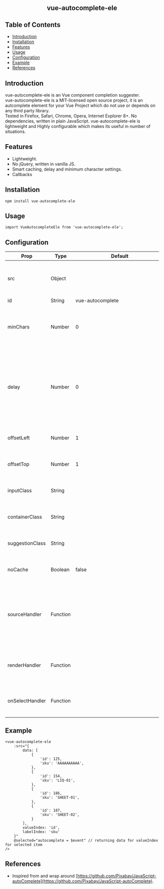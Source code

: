 <h2 align="center">vue-autocomplete-ele</h2>

## Table of Contents
- [Introduction](#introduction)
- [Installation](#install)
- [Features](#features)
- [Usage](#usage)
- [Configuration](#configuration)
- [Example](#example)
- [References](#references)

## Introduction <a name = "introduction"></a>
vue-autocomplete-ele is an Vue component completion suggester.\
vue-autocomplete-ele is a MIT-licensed open source project, it is an autcomplete element for your Vue Project which do not use or depends on any third party library.\
Tested in Firefox, Safari, Chrome, Opera, Internet Explorer 8+. No dependencies, written in plain JavaScript.
vue-autocomplete-ele is lightweight and Highly configurable which makes its useful in number of situations.

## Features <a name = "features"></a>
* Lightweight.
* No jQuery, written in vanilla JS.
* Smart caching, delay and minimum character settings.
* Callbacks

## Installation <a name = "install"></a>
```
npm install vue-autocomplete-ele
```

## Usage <a name = "usage"></a>
```
import VueAutocompleteEle from 'vue-autocomplete-ele';
```

## Configuration <a name = "configuration"></a>

| Prop                | Type          | <div style="width:290px">Default </div>                   | Description                   |
|---------------------|---------------|---------------------------|-------------------------------|
| src                 | Object        |                           | ```{ data: Array, valueIndex: String <from data>, labelIndex: String <from data>}```|
| id                  | String        | vue-autocomplete          |
| minChars            | Number        | 0                         | Minimum number of characters (>=1) a user must type before a search is performed.|
| delay               | Number        | 0                         | The delay in milliseconds between when a keystroke occurs and when a search is performed. A zero-delay is more responsive, but can produce a lot of load.|
| offsetLeft          | Number        | 1                         | Optional left offset of the suggestions container.|
| offsetTop           | Number        | 1                         | Optional top offset of the suggestions container. |
| inputClass          | String        |                           | Custom class/es that get/s added to the input element.|
| containerClass      | String        |                           | Custom class/es that get/s added to the dropdown menu container.|
| suggestionClass     | String        |                           | Custom class/es that get/s added to the dropdown menu.|
| noCache             | Boolean       |   false                   | Determines if performed searches should be cached.|
| sourceHandler       | Function      |                           | The sourceHandler function iterates through an array of (local) choices and we return a new array containing all (lowercased) matches.|
| renderHandler       | Function      |                           | The renderHandler function allows to customize the dropdown menu item|
| onSelectHandler     | Function      |                           | The onSelectHandler function allows to do something on select event|


## Example <a name = "example"></a>
```
<vue-autocomplete-ele
    :src="{
        data: [
            {
                'id': 125,
                'sku': 'AAAAAAAAAA',
            },
            {
                'id': 154,
                'sku': 'LIQ-01',
            },
            {
                'id': 186,
                'sku': 'SHEET-01',
            },
            {
                'id': 187,
                'sku': 'SHEET-02',
            }
        ],
        valueIndex: 'id',
        labelIndex: 'sku'
    }"
    @selected="autocomplete = $event" // returning data for valueIndex for selected item
/>
```

## References <a name = "references"></a>
- Inspired from and wrap around [https://github.com/Pixabay/JavaScript-autoComplete](https://github.com/Pixabay/JavaScript-autoComplete).
